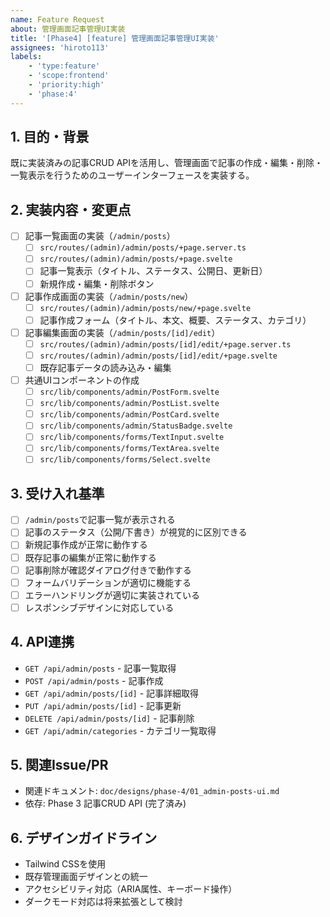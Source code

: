 ```yaml
---
name: Feature Request
about: 管理画面記事管理UI実装
title: '[Phase4] [feature] 管理画面記事管理UI実装'
assignees: 'hiroto113'
labels:
    - 'type:feature'
    - 'scope:frontend'
    - 'priority:high'
    - 'phase:4'
---
```


## 1. 目的・背景

既に実装済みの記事CRUD APIを活用し、管理画面で記事の作成・編集・削除・一覧表示を行うためのユーザーインターフェースを実装する。

## 2. 実装内容・変更点

- [ ] 記事一覧画面の実装（`/admin/posts`）
    - [ ] `src/routes/(admin)/admin/posts/+page.server.ts`
    - [ ] `src/routes/(admin)/admin/posts/+page.svelte`
    - [ ] 記事一覧表示（タイトル、ステータス、公開日、更新日）
    - [ ] 新規作成・編集・削除ボタン
- [ ] 記事作成画面の実装（`/admin/posts/new`）
    - [ ] `src/routes/(admin)/admin/posts/new/+page.svelte`
    - [ ] 記事作成フォーム（タイトル、本文、概要、ステータス、カテゴリ）
- [ ] 記事編集画面の実装（`/admin/posts/[id]/edit`）
    - [ ] `src/routes/(admin)/admin/posts/[id]/edit/+page.server.ts`
    - [ ] `src/routes/(admin)/admin/posts/[id]/edit/+page.svelte`
    - [ ] 既存記事データの読み込み・編集
- [ ] 共通UIコンポーネントの作成
    - [ ] `src/lib/components/admin/PostForm.svelte`
    - [ ] `src/lib/components/admin/PostList.svelte`
    - [ ] `src/lib/components/admin/PostCard.svelte`
    - [ ] `src/lib/components/admin/StatusBadge.svelte`
    - [ ] `src/lib/components/forms/TextInput.svelte`
    - [ ] `src/lib/components/forms/TextArea.svelte`
    - [ ] `src/lib/components/forms/Select.svelte`

## 3. 受け入れ基準

- [ ] `/admin/posts`で記事一覧が表示される
- [ ] 記事のステータス（公開/下書き）が視覚的に区別できる
- [ ] 新規記事作成が正常に動作する
- [ ] 既存記事の編集が正常に動作する
- [ ] 記事削除が確認ダイアログ付きで動作する
- [ ] フォームバリデーションが適切に機能する
- [ ] エラーハンドリングが適切に実装されている
- [ ] レスポンシブデザインに対応している

## 4. API連携

- `GET /api/admin/posts` - 記事一覧取得
- `POST /api/admin/posts` - 記事作成
- `GET /api/admin/posts/[id]` - 記事詳細取得
- `PUT /api/admin/posts/[id]` - 記事更新
- `DELETE /api/admin/posts/[id]` - 記事削除
- `GET /api/admin/categories` - カテゴリ一覧取得

## 5. 関連Issue/PR

- 関連ドキュメント: `doc/designs/phase-4/01_admin-posts-ui.md`
- 依存: Phase 3 記事CRUD API (完了済み)

## 6. デザインガイドライン

- Tailwind CSSを使用
- 既存管理画面デザインとの統一
- アクセシビリティ対応（ARIA属性、キーボード操作）
- ダークモード対応は将来拡張として検討

